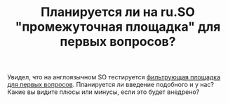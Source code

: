 ﻿---
title: "Планируется ли на ru.SO &quot;промежуточная площадка&quot; для первых вопросов?"
se.owner.user_id: 487882
se.owner.display_name: "Сергей Кох"
se.owner.link: "https://ru.meta.stackoverflow.com/users/487882/%d0%a1%d0%b5%d1%80%d0%b3%d0%b5%d0%b9-%d0%9a%d0%be%d1%85"
se.link: "https://ru.meta.stackoverflow.com/questions/12658/%d0%9f%d0%bb%d0%b0%d0%bd%d0%b8%d1%80%d1%83%d0%b5%d1%82%d1%81%d1%8f-%d0%bb%d0%b8-%d0%bd%d0%b0-ru-so-%d0%bf%d1%80%d0%be%d0%bc%d0%b5%d0%b6%d1%83%d1%82%d0%be%d1%87%d0%bd%d0%b0%d1%8f-%d0%bf%d0%bb%d0%be%d1%89%d0%b0%d0%b4%d0%ba%d0%b0-%d0%b4%d0%bb%d1%8f-%d0%bf%d0%b5%d1%80%d0%b2%d1%8b%d1%85-%d0%b2%d0%be%d0%bf%d1%80%d0%be%d1%81%d0%be%d0%b2"
se.question_id: 12658
se.post_type: question
---
<p>Увидел, что на англоязычном SO тестируется <a href="https://stackoverflow.com/help/what-is-staging-ground">фильтрующая площадка для первых вопросов</a>. Планируется ли введение подобного и у нас? Какие вы видите плюсы или минусы, если это будет внедрено?</p>
